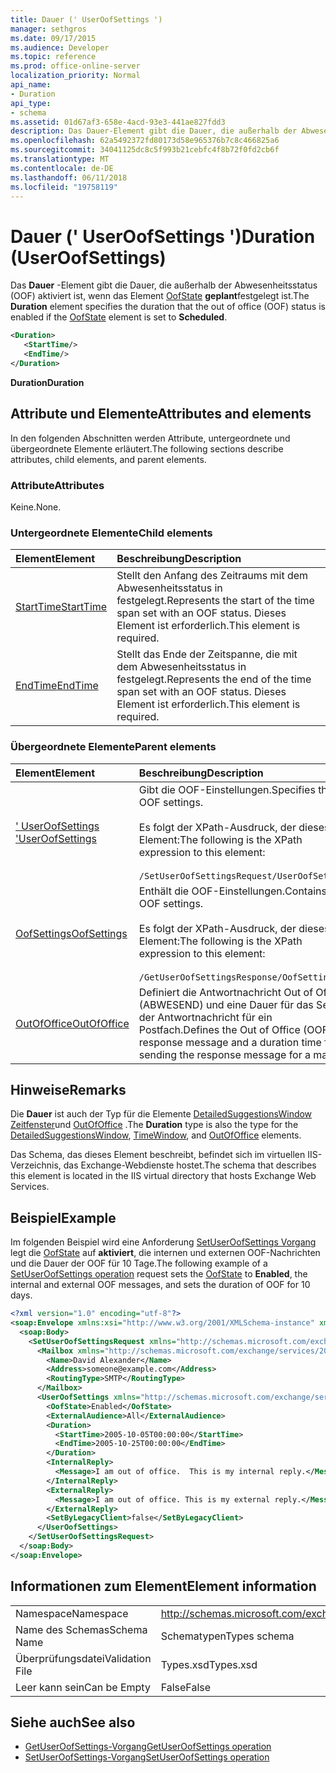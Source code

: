 ```yaml
---
title: Dauer (' UserOofSettings ')
manager: sethgros
ms.date: 09/17/2015
ms.audience: Developer
ms.topic: reference
ms.prod: office-online-server
localization_priority: Normal
api_name:
- Duration
api_type:
- schema
ms.assetid: 01d67af3-658e-4acd-93e3-441ae827fdd3
description: Das Dauer-Element gibt die Dauer, die außerhalb der Abwesenheitsstatus (OOF) aktiviert ist, wenn das Element OofState auf geplante Tasks festgelegt ist.
ms.openlocfilehash: 62a5492372fd80173d58e965376b7c8c466825a6
ms.sourcegitcommit: 34041125dc8c5f993b21cebfc4f8b72f0fd2cb6f
ms.translationtype: MT
ms.contentlocale: de-DE
ms.lasthandoff: 06/11/2018
ms.locfileid: "19758119"
---
```

# <a name="duration-useroofsettings"></a><span data-ttu-id="a1543-103">Dauer (' UserOofSettings ')</span><span class="sxs-lookup"><span data-stu-id="a1543-103">Duration (UserOofSettings)</span></span>

<span data-ttu-id="a1543-104">Das **Dauer** -Element gibt die Dauer, die außerhalb der Abwesenheitsstatus (OOF) aktiviert ist, wenn das Element [OofState](oofstate.md) **geplant**festgelegt ist.</span><span class="sxs-lookup"><span data-stu-id="a1543-104">The **Duration** element specifies the duration that the out of office (OOF) status is enabled if the [OofState](oofstate.md) element is set to **Scheduled**.</span></span>
  
```XML
<Duration>
   <StartTime/>
   <EndTime/> 
</Duration>
```

 <span data-ttu-id="a1543-105">**Duration**</span><span class="sxs-lookup"><span data-stu-id="a1543-105">**Duration**</span></span>
## <a name="attributes-and-elements"></a><span data-ttu-id="a1543-106">Attribute und Elemente</span><span class="sxs-lookup"><span data-stu-id="a1543-106">Attributes and elements</span></span>

<span data-ttu-id="a1543-107">In den folgenden Abschnitten werden Attribute, untergeordnete und übergeordnete Elemente erläutert.</span><span class="sxs-lookup"><span data-stu-id="a1543-107">The following sections describe attributes, child elements, and parent elements.</span></span>
  
### <a name="attributes"></a><span data-ttu-id="a1543-108">Attribute</span><span class="sxs-lookup"><span data-stu-id="a1543-108">Attributes</span></span>

<span data-ttu-id="a1543-109">Keine.</span><span class="sxs-lookup"><span data-stu-id="a1543-109">None.</span></span>
  
### <a name="child-elements"></a><span data-ttu-id="a1543-110">Untergeordnete Elemente</span><span class="sxs-lookup"><span data-stu-id="a1543-110">Child elements</span></span>

|<span data-ttu-id="a1543-111">**Element**</span><span class="sxs-lookup"><span data-stu-id="a1543-111">**Element**</span></span>|<span data-ttu-id="a1543-112">**Beschreibung**</span><span class="sxs-lookup"><span data-stu-id="a1543-112">**Description**</span></span>|
|:-----|:-----|
|[<span data-ttu-id="a1543-113">StartTime</span><span class="sxs-lookup"><span data-stu-id="a1543-113">StartTime</span></span>](starttime.md) <br/> |<span data-ttu-id="a1543-114">Stellt den Anfang des Zeitraums mit dem Abwesenheitsstatus in festgelegt.</span><span class="sxs-lookup"><span data-stu-id="a1543-114">Represents the start of the time span set with an OOF status.</span></span> <span data-ttu-id="a1543-115">Dieses Element ist erforderlich.</span><span class="sxs-lookup"><span data-stu-id="a1543-115">This element is required.</span></span>  <br/> |
|[<span data-ttu-id="a1543-116">EndTime</span><span class="sxs-lookup"><span data-stu-id="a1543-116">EndTime</span></span>](endtime.md) <br/> |<span data-ttu-id="a1543-117">Stellt das Ende der Zeitspanne, die mit dem Abwesenheitsstatus in festgelegt.</span><span class="sxs-lookup"><span data-stu-id="a1543-117">Represents the end of the time span set with an OOF status.</span></span> <span data-ttu-id="a1543-118">Dieses Element ist erforderlich.</span><span class="sxs-lookup"><span data-stu-id="a1543-118">This element is required.</span></span>  <br/> |
   
### <a name="parent-elements"></a><span data-ttu-id="a1543-119">Übergeordnete Elemente</span><span class="sxs-lookup"><span data-stu-id="a1543-119">Parent elements</span></span>

|<span data-ttu-id="a1543-120">**Element**</span><span class="sxs-lookup"><span data-stu-id="a1543-120">**Element**</span></span>|<span data-ttu-id="a1543-121">**Beschreibung**</span><span class="sxs-lookup"><span data-stu-id="a1543-121">**Description**</span></span>|
|:-----|:-----|
|[<span data-ttu-id="a1543-122">' UserOofSettings '</span><span class="sxs-lookup"><span data-stu-id="a1543-122">UserOofSettings</span></span>](useroofsettings.md) <br/> |<span data-ttu-id="a1543-123">Gibt die OOF-Einstellungen.</span><span class="sxs-lookup"><span data-stu-id="a1543-123">Specifies the OOF settings.</span></span>  <br/><br/><span data-ttu-id="a1543-124">Es folgt der XPath-Ausdruck, der dieses Element:</span><span class="sxs-lookup"><span data-stu-id="a1543-124">The following is the XPath expression to this element:</span></span><br/><br/>`/SetUserOofSettingsRequest/UserOofSettings` <br/> |
|[<span data-ttu-id="a1543-125">OofSettings</span><span class="sxs-lookup"><span data-stu-id="a1543-125">OofSettings</span></span>](oofsettings.md) <br/> |<span data-ttu-id="a1543-126">Enthält die OOF-Einstellungen.</span><span class="sxs-lookup"><span data-stu-id="a1543-126">Contains the OOF settings.</span></span><br/><br/><span data-ttu-id="a1543-127">Es folgt der XPath-Ausdruck, der dieses Element:</span><span class="sxs-lookup"><span data-stu-id="a1543-127">The following is the XPath expression to this element:</span></span><br/><br/>`/GetUserOofSettingsResponse/OofSettings` <br/> |
|[<span data-ttu-id="a1543-128">OutOfOffice</span><span class="sxs-lookup"><span data-stu-id="a1543-128">OutOfOffice</span></span>](outofoffice.md) <br/> |<span data-ttu-id="a1543-129">Definiert die Antwortnachricht Out of Office (ABWESEND) und eine Dauer für das Senden der Antwortnachricht für ein Postfach.</span><span class="sxs-lookup"><span data-stu-id="a1543-129">Defines the Out of Office (OOF) response message and a duration time for sending the response message for a mailbox.</span></span>  <br/> |
   
## <a name="remarks"></a><span data-ttu-id="a1543-130">Hinweise</span><span class="sxs-lookup"><span data-stu-id="a1543-130">Remarks</span></span>

<span data-ttu-id="a1543-131">Die **Dauer** ist auch der Typ für die Elemente [DetailedSuggestionsWindow](detailedsuggestionswindow.md) [Zeitfenster](timewindow.md)und [OutOfOffice](outofoffice.md) .</span><span class="sxs-lookup"><span data-stu-id="a1543-131">The **Duration** type is also the type for the [DetailedSuggestionsWindow](detailedsuggestionswindow.md), [TimeWindow](timewindow.md), and [OutOfOffice](outofoffice.md) elements.</span></span> 
  
<span data-ttu-id="a1543-132">Das Schema, das dieses Element beschreibt, befindet sich im virtuellen IIS-Verzeichnis, das Exchange-Webdienste hostet.</span><span class="sxs-lookup"><span data-stu-id="a1543-132">The schema that describes this element is located in the IIS virtual directory that hosts Exchange Web Services.</span></span>
  
## <a name="example"></a><span data-ttu-id="a1543-133">Beispiel</span><span class="sxs-lookup"><span data-stu-id="a1543-133">Example</span></span>

<span data-ttu-id="a1543-134">Im folgenden Beispiel wird eine Anforderung [SetUserOofSettings Vorgang](setuseroofsettings-operation.md) legt die [OofState](oofstate.md) auf **aktiviert**, die internen und externen OOF-Nachrichten und die Dauer der OOF für 10 Tage.</span><span class="sxs-lookup"><span data-stu-id="a1543-134">The following example of a [SetUserOofSettings operation](setuseroofsettings-operation.md) request sets the [OofState](oofstate.md) to **Enabled**, the internal and external OOF messages, and sets the duration of OOF for 10 days.</span></span>
  
```XML
<?xml version="1.0" encoding="utf-8"?>
<soap:Envelope xmlns:xsi="http://www.w3.org/2001/XMLSchema-instance" xmlns:xsd="http://www.w3.org/2001/XMLSchema" xmlns:soap="http://schemas.xmlsoap.org/soap/envelope/">
  <soap:Body>
    <SetUserOofSettingsRequest xmlns="http://schemas.microsoft.com/exchange/services/2006/messages">
      <Mailbox xmlns="http://schemas.microsoft.com/exchange/services/2006/types">
        <Name>David Alexander</Name>
        <Address>someone@example.com</Address>
        <RoutingType>SMTP</RoutingType>
      </Mailbox>
      <UserOofSettings xmlns="http://schemas.microsoft.com/exchange/services/2006/types">
        <OofState>Enabled</OofState>
        <ExternalAudience>All</ExternalAudience>
        <Duration>
          <StartTime>2005-10-05T00:00:00</StartTime>
          <EndTime>2005-10-25T00:00:00</EndTime>
        </Duration>
        <InternalReply>
          <Message>I am out of office.  This is my internal reply.</Message>
        </InternalReply>
        <ExternalReply>
          <Message>I am out of office. This is my external reply.</Message>
        </ExternalReply>
        <SetByLegacyClient>false</SetByLegacyClient>
      </UserOofSettings>
    </SetUserOofSettingsRequest>
  </soap:Body>
</soap:Envelope>
```

## <a name="element-information"></a><span data-ttu-id="a1543-135">Informationen zum Element</span><span class="sxs-lookup"><span data-stu-id="a1543-135">Element information</span></span>

|||
|:-----|:-----|
|<span data-ttu-id="a1543-136">Namespace</span><span class="sxs-lookup"><span data-stu-id="a1543-136">Namespace</span></span>  <br/> |http://schemas.microsoft.com/exchange/services/2006/types  <br/> |
|<span data-ttu-id="a1543-137">Name des Schemas</span><span class="sxs-lookup"><span data-stu-id="a1543-137">Schema Name</span></span>  <br/> |<span data-ttu-id="a1543-138">Schematypen</span><span class="sxs-lookup"><span data-stu-id="a1543-138">Types schema</span></span>  <br/> |
|<span data-ttu-id="a1543-139">Überprüfungsdatei</span><span class="sxs-lookup"><span data-stu-id="a1543-139">Validation File</span></span>  <br/> |<span data-ttu-id="a1543-140">Types.xsd</span><span class="sxs-lookup"><span data-stu-id="a1543-140">Types.xsd</span></span>  <br/> |
|<span data-ttu-id="a1543-141">Leer kann sein</span><span class="sxs-lookup"><span data-stu-id="a1543-141">Can be Empty</span></span>  <br/> |<span data-ttu-id="a1543-142">False</span><span class="sxs-lookup"><span data-stu-id="a1543-142">False</span></span>  <br/> |
   
## <a name="see-also"></a><span data-ttu-id="a1543-143">Siehe auch</span><span class="sxs-lookup"><span data-stu-id="a1543-143">See also</span></span>

- [<span data-ttu-id="a1543-144">GetUserOofSettings-Vorgang</span><span class="sxs-lookup"><span data-stu-id="a1543-144">GetUserOofSettings operation</span></span>](getuseroofsettings-operation.md)  
- [<span data-ttu-id="a1543-145">SetUserOofSettings-Vorgang</span><span class="sxs-lookup"><span data-stu-id="a1543-145">SetUserOofSettings operation</span></span>](setuseroofsettings-operation.md)

